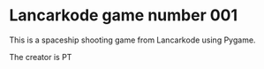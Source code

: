 # Lancarkode game number 001
This is a spaceship shooting game from Lancarkode using Pygame.

The creator is PT
